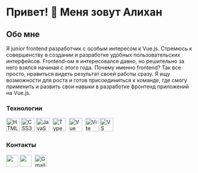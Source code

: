 [](https://user-images.githubusercontent.com/18350557/176309783-0785949b-9127-417c-8b55-ab5a4333674e.gif)Привет! 👋 Меня зовут Алихан
===================================================================================================================================================
<h2>Обо мне</h2>
<p>Я junior frontend разработчик с особым интересом к Vue.js.
Стремюсь к совершенству в создании и разработке удобных пользовательских интерфейсов.
Frontend-ом я интересовался давно, но решительно за него взялся начиная с этого года.
Почему именно frontend? Так все просто, нравиться видеть результат своей работы сразу.
Я ищу возможности для роста и готов присоединиться к команде, где смогу применить и развить свои навыки в разработке фронтенд приложений на Vue.js.</p>
<h3>Технологии</h3>
<p align="left">
<a href="https://developer.mozilla.org/en-US/docs/Glossary/HTML5" target="_blank" rel="noreferrer"><img src="https://raw.githubusercontent.com/danielcranney/readme-generator/main/public/icons/skills/html5-colored.svg" width="36" height="36" alt="HTML5" /></a>
<a href="https://www.w3.org/TR/CSS/#css" target="_blank" rel="noreferrer"><img src="https://raw.githubusercontent.com/danielcranney/readme-generator/main/public/icons/skills/css3-colored.svg" width="36" height="36" alt="CSS3" /></a>
<a href="https://developer.mozilla.org/en-US/docs/Web/JavaScript" target="_blank" rel="noreferrer"><img src="https://raw.githubusercontent.com/danielcranney/readme-generator/main/public/icons/skills/javascript-colored.svg" width="36" height="36" alt="JavaScript" /></a>&nbsp;&nbsp;<a href="https://www.typescriptlang.org/" target="_blank" rel="noreferrer"><img src="https://raw.githubusercontent.com/danielcranney/readme-generator/main/public/icons/skills/typescript-colored.svg" width="36" height="36" alt="TypeScript" /></a>&nbsp;&nbsp;<a href="https://vuejs.org/" target="_blank" rel="noreferrer"><img src="https://raw.githubusercontent.com/danielcranney/readme-generator/main/public/icons/skills/vuejs-colored.svg" width="36" height="36" alt="Vue" /></a>&nbsp;&nbsp;<a href="https://vitejs.dev/" target="_blank" rel="noreferrer"><img src="https://raw.githubusercontent.com/danielcranney/readme-generator/main/public/icons/skills/vite-colored.svg" width="36" height="36" alt="Vite" /></a>&nbsp;<a href="https://code.visualstudio.com/" target="_blank" rel="noreferrer"><img src="https://upload.wikimedia.org/wikipedia/commons/9/9a/Visual_Studio_Code_1.35_icon.svg" width="36" height="36" alt="VS Code" /></a></p>
<h3>Контакты</h3>
<a href="https://www.github.com/Khatishev"><img src="https://raw.githubusercontent.com/danielcranney/readme-generator/main/public/icons/socials/github.svg" width="32" height="32"></a>
<a href="https://t.me/Bihan1997" rel="nofollow"><img         src="https://camo.githubusercontent.com/d0c56a73e3ac4a5b9c78b3c6191229ac20246653b38b1a435dfbeca368aa093b/68747470733a2f2f7777772e6469676973656c6c65722e72752f707265766965772f3832393330332f70315f333135383332385f39386137363464662e706e67" width="32" height="32" data-canonical-src="https://www.digiseller.ru/preview/829303/p1_3158328_98a764df.png"></a>&nbsp;
<a href="[mailto:your-email@example.com](https://mail.google.com/mail/u/0/#inbox)"><img src="https://upload.wikimedia.org/wikipedia/commons/7/7e/Gmail_icon_%282020%29.svg" width="32" height="32" alt="Gmail"></a>
